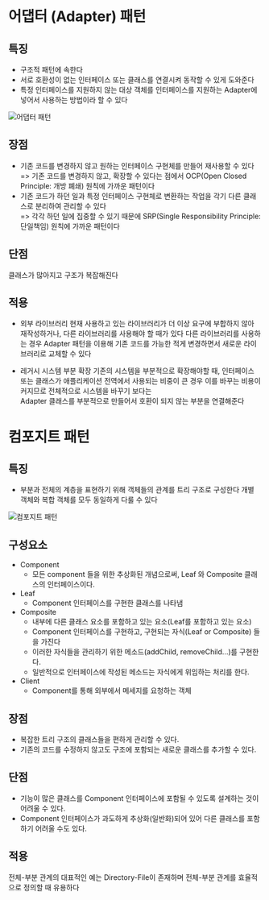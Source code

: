 # 어댑터 (Adapter) 패턴
## 특징
- 구조적 패턴에 속한다
- 서로 호환성이 없는 인터페이스 또는 클래스를 연결시켜 동작할 수 있게 도와준다
- 특정 인터페이스를 지원하지 않는 대상 객체를 인터페이스를 지원하는 Adapter에 넣어서 사용하는 방법이라 할 수 있다

![어댑터 패턴](https://t1.daumcdn.net/cfile/tistory/226D46505402BF0A0D)

## 장점
- 기존 코드를 변경하지 않고 원하는 인터페이스 구현체를 만들어 재사용할 수 있다  
  => 기존 코드를 변경하지 않고, 확장할 수 있다는 점에서 OCP(Open Closed Principle: 개방 폐쇄) 원칙에 가까운 패턴이다
- 기존 코드가 하던 일과 특정 인터페이스 구현체로 변환하는 작업을 각기 다른 클래스로 분리하여 관리할 수 있다  
  => 각각 하던 일에 집중할 수 있기 때문에 SRP(Single Responsibility Principle: 단일책임) 원칙에 가까운 패턴이다

## 단점
클래스가 많아지고 구조가 복잡해진다

## 적용
- 외부 라이브러리
  현재 사용하고 있는 라이브러리가 더 이상 요구에 부합하지 않아 재작성하거나, 다른 라이브러리를 사용해야 할 때가 있다
  다른 라이브러리를 사용하는 경우 Adapter 패턴을 이용해 기존 코드를 가능한 적게 변경하면서 새로운 라이브러리로 교체할 수 있다

- 레거시 시스템 부분 확장
  기존의 시스템을 부분적으로 확장해야할 때,
  인터페이스 또는 클래스가 애플리케이션 전역에서 사용되는 비중이 큰 경우 이를 바꾸는 비용이 커지므로 전체적으로 시스템을 바꾸기 보다는   
  Adapter 클래스를 부분적으로 만들어서 호환이 되지 않는 부분을 연결해준다

# 컴포지트 패턴
## 특징
- 부분과 전체의 계층을 표현하기 위해 객체들의 관계를 트리 구조로 구성한다
개별 객체와 복합 객체를 모두 동일하게 다룰 수 있다

![컴포지트 패턴](https://velog.velcdn.com/images/octo__/post/3c5ab9c8-44de-4dd1-b666-4251511a747f/image.png)

## 구성요소
- Component
  - 모든 component 들을 위한 추상화된 개념으로써, Leaf 와 Composite 클래스의 인터페이스이다.
- Leaf
  - Component 인터페이스를 구현한 클래스를 나타냄
- Composite
  - 내부에 다른 클래스 요소를 포함하고 있는 요소(Leaf를 포함하고 있는 요소)
  - Component 인터페이스를 구현하고, 구현되는 자식(Leaf or Composite) 들을 가진다
  - 이러한 자식들을 관리하기 위한 메소드(addChild, removeChild...)를 구현한다.
  - 일반적으로 인터페이스에 작성된 메소드는 자식에게 위임하는 처리를 한다.
- Client
  - Component를 통해 외부에서 메세지를 요청하는 객체

## 장점
- 복잡한 트리 구조의 클래스들을 편하게 관리할 수 있다.
- 기존의 코드를 수정하지 않고도 구조에 포함되는 새로운 클래스를 추가할 수 있다.

## 단점
- 기능이 많은 클래스를 Component 인터페이스에 포함될 수 있도록 설계하는 것이 어려울 수 있다.
- Component 인터페이스가 과도하게 추상화(일반화)되어 있어 다른 클래스를 포함하기 어려울 수도 있다.

## 적용
전체-부분 관계의 대표적인 예는 Directory-File이 존재하며 전체-부분 관계를 효율적으로 정의할 때 유용하다
